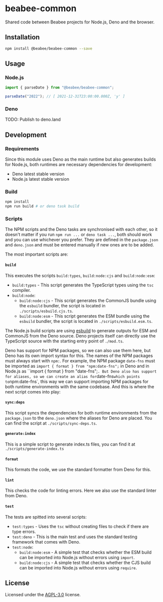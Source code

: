 # beabee-common

Shared code between Beabee projects for Node.js, Deno and the browser.

## Installation

```bash
npm install @beabee/beabee-common --save
```

## Usage

### Node.js

```typescript
import { parseDate } from "@beabee/beabee-common";

parseDate("2022"); // [ 2021-12-31T23:00:00.000Z, 'y' ]
```

### Deno

TODO: Publish to deno.land

## Development

### Requirements

Since this module uses Deno as the main runtime but also generates builds for
Node.js, both runtimes are necessary dependencies for development:

- Deno latest stable version
- Node.js latest stable version

### Build

```bash
npm install
npm run build # or deno task build
```

### Scripts

The NPM scripts and the Deno tasks are synchronised with each other, so it
doesn't matter if you run `npm run ...` or `deno task ...`, both should work and
you can use whichever you prefer. They are defined in the `package.json` and
`deno.json` and must be entered manually if new ones are to be added.

The most important scripts are:

#### `build`

This executes the scripts `build:types`, `build:node:cjs` and `build:node:esm`:

- `build:types` - This script generates the TypeScript types using the `tsc`
  compiler.
- `build:node`:
  - `build:node:cjs` - This script generates the CommonJS bundle using the
    `esbuild` bundler, the script is located in `./scripts/esbuild.cjs.ts`.
  - `build:node:esm` - This script generates the ESM bundle using the `esbuild`
    bundler, the script is located in `./scripts/esbuild.esm.ts`.

The Node.js build scripts are using [esbuild](https://esbuild.github.io/) to
generate outputs for ESM and CommonJS from the Deno source. Deno projects itself
can directly use the TypeScript source with the starting entry point of
`./mod.ts`.

Deno has support for NPM packages, so we can also use them here, but Deno has
its own import syntax for this. The names of the NPM packages must always start
with `npm:`. For example, the NPM package `date-fns` must be imported as
`import { format } from "npm:date-fns";` in Deno and in Node.js as ``import {
format } from
"date-fns";`. But Deno also has support for aliases, so we can create an alias for`date-fns`which points to`npm:date-fns`,
this way we can support importing NPM packages for both runtime environments
with the same codebase. And this is where the next script comes into play:

#### `sync:deps`

This script syncs the dependencies for both runtime environments from the
`package.json` to the `deno.json` where the aliases for Deno are placed. You can
find the script at `./scripts/sync-deps.ts`.

#### `generate:index`

This is a simple script to generate index.ts files, you can find it at
`./scripts/generate-index.ts`

#### `format`

This formats the code, we use the standard formatter from Deno for this.

#### `lint`

This checks the code for linting errors. Here we also use the standard linter
from Deno.

#### `test`

The tests are spitted into several scripts:

- `test:types` - Uses the `tsc` without creating files to check if there are
  type errors.
- `test:deno` - This is the main test and uses the standard testing framework
  that comes with Deno.
- `test:node`:
  - `build:node:esm` - A simple test that checks whether the ESM build can be
    imported into Node.js without errors using `import`.
  - `build:node:cjs` - A simple test that checks whether the CJS build can be
    imported into Node.js without errors using `require`.

## License

Licensed under the [AGPL-3.0](./LICENSE) license.
